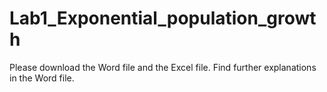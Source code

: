 # Lab1_Exponential_population_growth
Please download the Word file and the Excel file. Find further explanations in the Word file.
